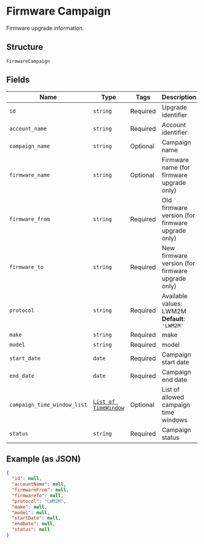 
# Firmware Campaign

Firmware upgrade information.

## Structure

`FirmwareCampaign`

## Fields

| Name | Type | Tags | Description |
|  --- | --- | --- | --- |
| `id` | `string` | Required | Upgrade identifier |
| `account_name` | `string` | Required | Account identifier |
| `campaign_name` | `string` | Optional | Campaign name |
| `firmware_name` | `string` | Optional | Firmware name (for firmware upgrade only) |
| `firmware_from` | `string` | Required | Old firmware version (for firmware upgrade only) |
| `firmware_to` | `string` | Required | New firmware version (for firmware upgrade only) |
| `protocol` | `string` | Required | Available values: LWM2M<br>**Default**: `'LWM2M'` |
| `make` | `string` | Required | make |
| `model` | `string` | Required | model |
| `start_date` | `date` | Required | Campaign start date |
| `end_date` | `date` | Required | Campaign end date |
| `campaign_time_window_list` | [`List of TimeWindow`](../../doc/models/time-window.md) | Optional | List of allowed campaign time windows |
| `status` | `string` | Required | Campaign status |

## Example (as JSON)

```json
{
  "id": null,
  "accountName": null,
  "firmwareFrom": null,
  "firmwareTo": null,
  "protocol": "LWM2M",
  "make": null,
  "model": null,
  "startDate": null,
  "endDate": null,
  "status": null
}
```

